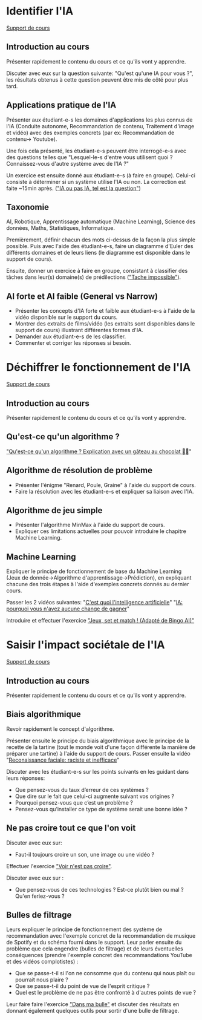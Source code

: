 # Identifier l'IA

[Support de cours](./supports/identifier-ia.md)

## Introduction au cours

Présenter rapidement le contenu du cours et ce qu'ils vont y apprendre.

Discuter avec eux sur la question suivante: "Qu'est qu'une IA pour vous ?", les résultats obtenus à cette question peuvent être mis de côté pour plus tard.

## Applications pratique de l'IA

Présenter aux étudiant-e-s les domaines d'applications les plus connus de l'IA (Conduite autonome, Recommandation de contenu, Traitement d'image et vidéo) avec des exemples concrets (par ex: Recommandation de contenu→ Youtube).

Une fois cela présenté, les étudiant-e-s peuvent être interrogé-e-s avec des questions telles que "Lesquel-le-s d'entre vous utilisent quoi ? Connaissez-vous d'autre système avec de l'IA ?"

Un exercice est ensuite donné aux étudiant-e-s (à faire en groupe). Celui-ci consiste à déterminer si un système utilise l'IA ou non. La correction est faite ~15min après. (["IA ou pas IA, tel est la question"](./exercices/ia-ou-pas-ia.md))

## Taxonomie

AI, Robotique, Apprentissage automatique (Machine Learning), Science des données, Maths, Statistiques, Informatique.

Premièrement, définir chacun des mots ci-dessus de la façon la plus simple possible. Puis avec l'aide des étudiant-e-s, faire un diagramme d'Euler des différents domaines et de leurs liens (le diagramme est disponible dans le support de cours).

Ensuite, donner un exercice à faire en groupe, consistant à classifier des tâches dans leur(s) domaine(s) de prédilections (["Tache impossible"](./exercices/tache-impossible.md)).

## AI forte et AI faible (General vs Narrow)

- Présenter les concepts d'IA forte et faible aux étudiant-e-s à l'aide de la vidéo disponible sur le support du cours.
- Montrer des extraits de films/vidéo (les extraits sont disponibles dans le support de cours) illustrant différentes formes d'IA.
- Demander aux étudiant-e-s de les classifier. 
- Commenter et corriger les réponses si besoin.

# Déchiffrer le fonctionnement de l'IA

[Support de cours](./supports/dechiffrer-fonctionnement-ia.md)

## Introduction au cours

Présenter rapidement le contenu du cours et ce qu'ils vont y apprendre. 

## Qu'est-ce qu'un algorithme ?
["Qu'est-ce qu'un algorithme ? Explication avec un gâteau au chocolat 🍫🍫](https://www.youtube.com/watch?v=iQpsPVVppZM)"

## Algorithme de résolution de problème

- Présenter l'énigme "Renard, Poule, Graine" à l'aide du support de cours. 
- Faire la résolution avec les étudiant-e-s et expliquer sa liaison avec l'IA.

## Algorithme de jeu simple

- Présenter l'algorithme MinMax à l'aide du support de cours. 
- Expliquer ces limitations actuelles pour pouvoir introduire le chapitre Machine Learning.

## Machine Learning

Expliquer le principe de fonctionnement de base du Machine Learning (Jeux de donnée→Algorithme d'apprentissage→Prédiction), en expliquant chacune des trois étapes à l'aide d'exemples concrets donnés au dernier cours.

Passer les 2 vidéos suivantes: "[C'est quoi l'intelligence artificielle](https://www.youtube.com/watch?v=ourd-ZeOl78)" "[IA: pourquoi vous n'avez aucune change de gagner](https://www.youtube.com/watch?v=tI2zP4Zthc8)"

Introduire et effectuer l'exercice ["Jeux, set et match ! (Adapté de Bingo AI)"](./exercices/jeux-set-et-match.md)

# Saisir l'impact sociétale de l'IA

[Support de cours](./supports/saisir-impact-societale.md)

## Introduction au cours

Présenter rapidement le contenu du cours et ce qu'ils vont y apprendre.

## Biais algorithmique

Revoir rapidement le concept d'algorithme.

Présenter ensuite le principe du biais algorithmique avec le principe de la recette de la tartine (tout le monde voit d'une façon différente la manière de préparer une tartine) à l'aide du support de cours. Passer ensuite la vidéo "[Reconaissance faciale: raciste et inefficace](https://www.youtube.com/watch?v=mkhES5pZrDA)"

Discuter avec les étudiant-e-s sur les points suivants en les guidant dans leurs réponses:

-   Que pensez-vous du taux d’erreur de ces systèmes ?
-   Que dire sur le fait que celui-ci augmente suivant vos origines ?
-   Pourquoi pensez-vous que c’est un problème ?
-   Pensez-vous qu’installer ce type de système serait une bonne idée ?

## Ne pas croire tout ce que l'on voit

Discuter avec eux sur:
- Faut-il toujours croire un son, une image ou une vidéo ?

Effectuer l'exercice ["Voir n'est pas croire"](./exercices/voir-nest-pas-croire.md).

Discuter avec eux sur :
- Que pensez-vous de ces technologies ? Est-ce plutôt bien ou mal ? Qu'en feriez-vous ?

## Bulles de filtrage

Leurs expliquer le principe de fonctionnement des système de recommandation avec l'exemple concret de la recommandation de musique de Spotify et du schéma fourni dans le support. Leur parler ensuite du problème que cela engendre (bulles de filtrage) et de leurs éventuelles conséquences (prendre l'exemple concret des recommandations YouTube et des vidéos complotistes) :
- Que se passe-t-il si l'on ne consomme que du contenu qui nous plaît ou pourrait nous plaire ?
- Que se passe-t-il du point de vue de l'esprit critique ?
- Quel est le problème de ne pas être confronté à d'autres points de vue ?

Leur faire faire l'exercice ["Dans ma bulle"](./exercices/dans-ma-bulle.md) et discuter des résultats en donnant également quelques outils pour sortir d'une bulle de filtrage.
<!--stackedit_data:
eyJoaXN0b3J5IjpbMjAwODQwNjgwOCwxODUzNDQ1NjIxLDQ2MD
g3MDg2NSwxOTM0NzExMTAwXX0=
-->
